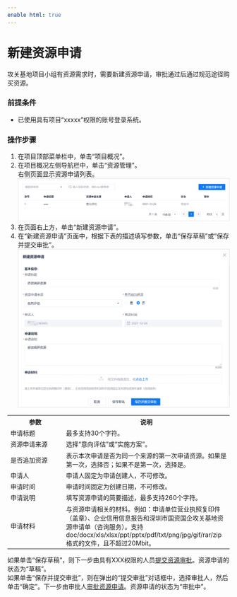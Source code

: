 ```yaml
---
enable html: true
---
```

# 新建资源申请

攻关基地项目小组有资源需求时，需要新建资源申请，审批通过后通过规范途径购买资源。

### 前提条件
* 已使用具有项目“xxxxx”权限的账号登录系统。      

### 操作步骤
1. 在项目顶部菜单栏中，单击“项目概况”。
2. 在项目概况左侧导航栏中，单击“资源管理”。         
  右侧页面显示资源申请列表。           
  ![](../fig/shenzhicheng/资源-列表.png)              
3. 在页面右上方，单击“新建资源申请”。
4. 在“新建资源申请”页面中，根据下表的描述填写参数，单击“保存草稿”或“保存并提交审批”。                         
  ![](../fig/shenzhicheng/资源-新建.png)                     

<style>
table th:first-of-type {
    width: 25%;
}
table th:nth-of-type(2) {
    width: 75%;
}
</style> 

  <table>
<tr>
    <th>参数</th>
    <th>说明</th>
</tr>
<tr>
    <td>申请标题 </td>
    <td>最多支持30个字符。</td>
</tr>
<tr>
    <td>资源申请来源</td>
    <td>选择“意向评估”或“实施方案”。</td>
</tr>
<tr>
    <td>是否追加资源</td>
    <td>表示本次申请是否为同一个来源的第一次申请资源。如果是第一次，选择否；如果不是第一次，选择是。</td>
</tr>
<tr>
    <td>申请人</td>
    <td>申请人固定为申请创建人，不可修改。</td>
</tr>
<tr>
    <td>申请时间</td>
    <td>申请时间固定为创建日期，不可修改。</td>
</tr>
<tr>
    <td>申请说明</td>
    <td>填写资源申请的简要描述，最多支持260个字符。</td>
</tr>
<tr>
    <td>申请材料</td>
    <td>与资源申请相关的材料。例如：申请单位营业执照复印件（盖章）、企业信用信息报告和深圳市国资国企攻关基地资源申请单（咨询服务）。支持doc/docx/xls/xlsx/ppt/pptx/pdf/txt/png/jpg/gif/rar/zip格式的文件，且不超过20Mbit。</td>
</tr>
</table>

如果单击“保存草稿”，则下一步由具有XXX权限的人员[提交资源审批](s3.2-apply-resource-application.md)。资源申请的状态为“草稿”。     
如果单击“保存并提交审批”，则在弹出的“提交审批”对话框中，选择审批人，然后单击“确定”。下一步由审批人[审批资源申请](s3.3-approve-resource-application.md)。资源申请的状态为“审批中”。           

